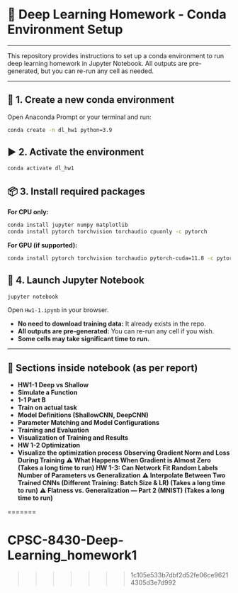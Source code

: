 
# 🧠 Deep Learning Homework - Conda Environment Setup

---

This repository provides instructions to set up a conda environment to run  deep learning homework in Jupyter Notebook. All outputs are pre-generated, but you can re-run any cell as needed.

---

## 🚀 1. Create a new conda environment

Open Anaconda Prompt or your terminal and run:

```bash
conda create -n dl_hw1 python=3.9
```

## ▶️ 2. Activate the environment

```bash
conda activate dl_hw1
```

## 📦 3. Install required packages

**For CPU only:**
```bash
conda install jupyter numpy matplotlib
conda install pytorch torchvision torchaudio cpuonly -c pytorch
```

**For GPU (if supported):**
```bash
conda install pytorch torchvision torchaudio pytorch-cuda=11.8 -c pytorch -c nvidia
```

## 📓 4. Launch Jupyter Notebook

```bash
jupyter notebook
```

Open `Hw1-1.ipynb` in your browser.

- **No need to download training data:** It already exists in the repo.
- **All outputs are pre-generated:** You can re-run any cell if you wish.
- **Some cells may take significant time to run.**

---

## 📑 Sections inside notebook (as per report)

- **HW1-1 Deep vs Shallow**
- **Simulate a Function**
- **1-1 Part B**
- **Train on actual task**
- **Model Definitions (ShallowCNN, DeepCNN)**
- **Parameter Matching and Model Configurations**
- **Training and Evaluation**
- **Visualization of Training and Results**
- **HW 1-2 Optimization**
- **Visualize the optimization process**
**Observing Gradient Norm and Loss During Training**
**:warning: What Happens When Gradient is Almost Zero (Takes a long time to run)**
**HW 1-3: Can Network Fit Random Labels**
**Number of Parameters vs Generalization**
**:warning: Interpolate Between Two Trained CNNs (Different Training: Batch Size & LR) (Takes a long time to run)**
**:warning: Flatness vs. Generalization — Part 2 (MNIST) (Takes a long time to run)**






=======
# CPSC-8430-Deep-Learning_homework1
>>>>>>> 1c105e533b7dbf2d52fe06ce96214305d3e7d992

